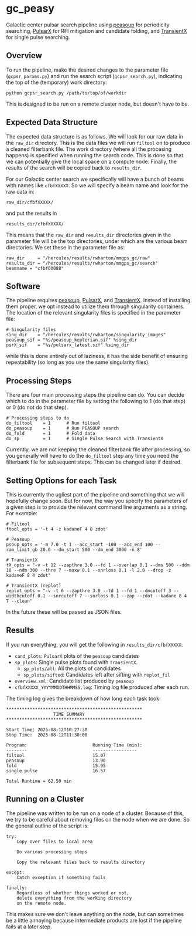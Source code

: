 # gc_peasy
Galactic center pulsar search pipeline using 
[peasoup](https://github.com/ewanbarr/peasoup) 
for periodicity searching, 
[PulsarX](https://github.com/ypmen/PulsarX) 
for RFI mitigation and candidate folding, and 
[TransientX](https://github.com/ypmen/TransientX) 
for single pulse searching.

## Overview 
To run the pipeline, make the desired changes to the 
parameter file (`gcpsr_params.py`) and run the search 
script (`gcpsr_search.py`), indicating the top of the 
(temporary) work directory:

```
python gcpsr_search.py /path/to/top/of/workdir
```

This is designed to be run on a remote cluster node, 
but doesn't have to be.

## Expected Data Structure
The expected data structure is as follows.  We will look
for our raw data in the `raw_dir` directory.  This is the 
data files we will run `filtool` on to produce a cleaned 
filterbank file.  The work directory (where all the procesing 
happens) is specified when running the search code.  This is 
done so that we can potentially give the local space on a 
compute node.  Finally, the results of the search will be 
copied back to `results_dir`.

For our Galactic center search we specifically will have a 
bunch of beams with names like `cfbfXXXXX`.  So we will 
specify a beam name and look for the raw data in:

```
raw_dir/cfbfXXXXX/
```

and put the results in 

```
results_dir/cfbfXXXXX/
```

This means that the `raw_dir` and `results_dir` directories 
given in the parameter file will be the top directories, under 
which are the various beam directories.  We set these in 
the parameter file as:

```
raw_dir     = "/hercules/results/rwharton/mmgps_gc/raw"
results_dir = "/hercules/results/rwharton/mmgps_gc/search"
beamname = "cfbf00088"
```

## Software
The pipeline requires [peasoup](https://github.com/ewanbarr/peasoup), 
[PulsarX](https://github.com/ypmen/PulsarX), and 
[TransientX](https://github.com/ypmen/TransientX). Instead of 
installing them proper, we opt instead to utilize them through 
singularity containers.  The location of the relevant singularity 
files is specified in the parameter file:

```
# Singularity files
sing_dir    = "/hercules/results/rwharton/singularity_images"
peasoup_sif = "%s/peasoup_keplerian.sif" %sing_dir
psrX_sif    = "%s/pulsarx_latest.sif" %sing_dir
```

while this is done entirely out of laziness, it has the side 
benefit of ensuring repeatability (so long as you use the same 
singularity files).

## Processing Steps
There are four main processing steps the pipeline can do. 
You can decide which to do in the parameter file by setting 
the following to 1 (do that step) or 0 (do not do that step).

```
# Processing steps to do
do_filtool    = 1      # Run filtool
do_peasoup    = 1      # Run PEASOUP search
do_fold       = 1      # Fold data
do_sp         = 1      # Single Pulse Search with TransientX
```

Currently, we are not keeping the cleaned filterbank file 
after processing, so you generally will have to do the 
`do_filtool` step any time you need the filterbank file 
for subsequent steps.  This can be changed later if desired.


## Setting Options for each Task
This is currently the ugliest part of the pipeline and 
something that we will hopefully change soon.  But for 
now, the way you specify the parameters of a given step 
is to provide the relevant command line arguments as a 
string. For example:

```
# Filtool
ftool_opts = '-t 4 -z kadaneF 4 8 zdot'

# Peasoup
psoup_opts = '-m 7.0 -t 1 --acc_start -100 --acc_end 100 --ram_limit_gb 20.0 --dm_start 500 --dm_end 3000 -n 8'

# TransientX
tX_opts = "-v -t 12 --zapthre 3.0 --fd 1 --overlap 0.1 --dms 500 --ddm 10 --ndm 300 --thre 7 --maxw 0.1 --snrloss 0.1 -l 2.0 --drop -z kadaneF 8 4 zdot"

# TransientX (replot)
replot_opts = "-v -t 6 --zapthre 3.0 --td 1 --fd 1 --dmcutoff 3 --widthcutoff 0.1 --snrcutoff 7 --snrloss 0.1 --zap --zdot --kadane 8 4 7 --clean"
``` 

In the future these will be passed as JSON files.


## Results
If you run everything, you will get the following in `results_dir/cfbfXXXXX`:

* `cand_plots`: `PulsarX` plots of the `peasoup` candidates 
* `sp_plots`: Single pulse plots found with `TransientX`.
    * `sp_plots/all`: All the plots of candidates 
    * `sp_plots/sifted`: Candidates left after sifting with `replot_fil`
* `overview.xml`: Candidate list produced by `peasoup`
* `cfbfXXXXX_YYYYMMDDTHHMMSS.log`: Timing log file produced after each run.

The timing log gives the breakdown of how long each task took:

```
****************************************************
                  TIME SUMMARY
****************************************************

Start Time: 2025-08-12T10:27:30
Stop Time:  2025-08-12T11:30:00

Program:                         Running Time (min):
--------                         -----------------
filtool                          15.07
peasoup                          13.90
fold                             15.95
single pulse                     16.57

Total Runtime = 62.50 min
```

## Running on a Cluster
The pipeline was written to be run on a node of a cluster. Because 
of this, we try to be careful about removing files on the node when
we are done.  So the general outline of the script is:

```
try:
    Copy over files to local area

    Do various processing steps 

    Copy the relevant files back to results directory 

except: 
    Catch exception if something fails

finally:
    Regardless of whether things worked or not, 
    delete everything from the working directory 
    on the remote node.
```

This makes sure we don't leave anything on the node, but can sometimes 
be a little annoying because intermediate products are lost if the 
pipeline fails at a later step.
